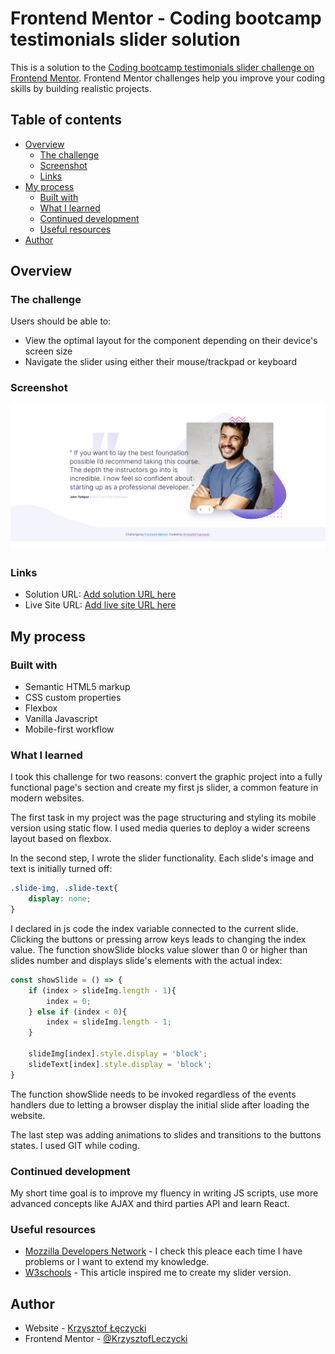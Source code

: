 # Frontend Mentor - Coding bootcamp testimonials slider solution

This is a solution to the [Coding bootcamp testimonials slider challenge on Frontend Mentor](https://www.frontendmentor.io/challenges/coding-bootcamp-testimonials-slider-4FNyLA8JL). Frontend Mentor challenges help you improve your coding skills by building realistic projects. 

## Table of contents

- [Overview](#overview)
  - [The challenge](#the-challenge)
  - [Screenshot](#screenshot)
  - [Links](#links)
- [My process](#my-process)
  - [Built with](#built-with)
  - [What I learned](#what-i-learned)
  - [Continued development](#continued-development)
  - [Useful resources](#useful-resources)
- [Author](#author)

## Overview

### The challenge

Users should be able to:

- View the optimal layout for the component depending on their device's screen size
- Navigate the slider using either their mouse/trackpad or keyboard

### Screenshot

![](./screenshot.jpg)

### Links

- Solution URL: [Add solution URL here](https://github.com/KrzysztofLeczycki/coding-bootcamp-testimonials-slider)
- Live Site URL: [Add live site URL here](https://krzysztofleczycki.github.io/coding-bootcamp-testimonials-slider)

## My process

### Built with

- Semantic HTML5 markup
- CSS custom properties
- Flexbox
- Vanilla Javascript
- Mobile-first workflow

### What I learned

I took this challenge for two reasons: convert the graphic project into a fully functional page's section and create my first js slider, a common feature in modern websites.

The first task in my project was the page structuring and styling its mobile version using static flow.
I used media queries to deploy a wider screens layout based on flexbox. 

In the second step, I wrote the slider functionality. Each slide's image and text is initially turned off: 

```css
.slide-img, .slide-text{
    display: none;
}
```
I declared in js code the index variable connected to the current slide. Clicking the buttons or pressing arrow keys leads to changing the index value. The function showSlide blocks value slower than 0 or higher than slides number and displays slide's elements with the actual index:

```js
const showSlide = () => {
    if (index > slideImg.length - 1){
        index = 0;
    } else if (index < 0){
        index = slideImg.length - 1;
    }

    slideImg[index].style.display = 'block';
    slideText[index].style.display = 'block';
}
```
The function showSlide needs to be invoked regardless of the events handlers due to letting a browser display the initial slide after loading the website.

The last step was adding animations to slides and transitions to the buttons states.
I used GIT while coding.

### Continued development

My short time goal is to improve my fluency in writing JS scripts, use more advanced concepts like AJAX and third parties API and learn React. 

### Useful resources

- [Mozzilla Developers Network](https://developer.mozilla.org/) - I check this pleace each time I have problems or I want to extend my knowledge.
- [W3schools](https://www.w3schools.com/howto/howto_js_slideshow.asp) - This article inspired me to create my slider version.

## Author

- Website - [Krzysztof Łęczycki](https://krzysztofleczycki.github.io/portfolio/)
- Frontend Mentor - [@KrzysztofLeczycki](https://www.frontendmentor.io/profile/KrzysztofLeczycki)
